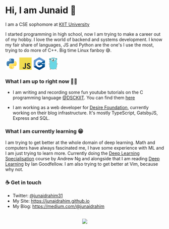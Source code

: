 # Hi, I am Junaid 👋

I am a CSE sophomore at [KIIT University](https://kiit.ac.in/)

I started programming in high school, now I am trying to make a career out of my hobby. I love the world of backend and systems development. I know my fair share of languages, JS and Python are the one's I use the most, trying to do more of C++. Big time Linux fanboy 😅.

<p align="left">
  <img width="40px" src="https://raw.githubusercontent.com/devicons/devicon/master/icons/python/python-original.svg" />
  <img width="40px" src="https://raw.githubusercontent.com/devicons/devicon/master/icons/javascript/javascript-original.svg" />
  <img width="40px" src="https://raw.githubusercontent.com/devicons/devicon/master/icons/cplusplus/cplusplus-original.svg" />
  <img width="40px" src="https://raw.githubusercontent.com/devicons/devicon/master/icons/go/go-original.svg" />
</p>


### What I am up to right now 👨‍💻 

* I am writing and recording some fun youtube tutorials on the C programming language [@DSCKIIT](https://github.com/DSC-KIIT). You can find them [here](https://github.com/DSC-KIIT/C-tutorials)

* I am working as a web developer for [Desire Foundation](https://github.com/desirefoundation), currently working on their blog infrastructure. It's mostly TypeScript, GatsbyJS, Express and SQL.

### What I am currently learning 😁

I am trying to get better at the whole domain of deep learning. Math and computers have always fascinated me, I have some experience with ML and I am just trying to learn more. 
Currently doing the [Deep Learning Specialisation](https://www.coursera.org/specializations/deep-learning) course by Andrew Ng and alongside that I am reading [Deep Learning](https://www.deeplearningbook.org/) by Ian Goodfellow. I am also trying to get better at Vim, because why not.

### ☕ Get in touch 
* Twitter: [@junaidrahim31](https://twitter.com/junaidrahim31)
* My Site: https://junaidrahim.github.io
* My Blog: https://medium.com/@junaidrahim

<br>

<div align="center">
<img src="https://github-readme-stats.vercel.app/api?username=junaidrahim&show_icons=true&theme=tokyonight" />
</div>
